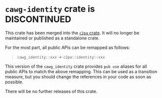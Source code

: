 # `cawg-identity` crate is DISCONTINUED

This crate has been merged into the [`c2pa` crate](https://crates.io/crates/c2pa). It will no longer be maintained or published as a standalone crate.

For the most part, all public APIs can be remapped as follows:

> `cawg_identity::xxx` -> `c2pa::identity::xxx`

This version of the `cawg_identity` crate provides `pub use` aliases for all public APIs to match the above remapping. This can be used as a transition measure, but you should change the references in your code as soon as possible.

There will be no further releases of this crate.
